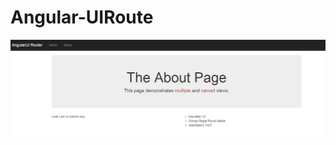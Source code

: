# Angular-UIRoute

![alt tag](https://github.com/VimalKumarS/Angular-UIRoute/blob/master/Capture.PNG)
